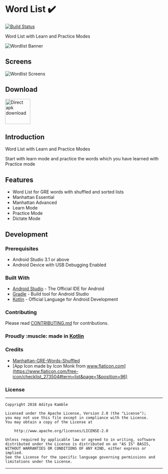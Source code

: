 # Word List :heavy_check_mark:

[![Build Status](https://travis-ci.org/adityakamble49/word-list.svg?branch=master)](https://travis-ci.org/adityakamble49/word-list)

Word List with Learn and Practice Modes

![Wordlist Banner](https://raw.githubusercontent.com/adityakamble49/adityakamble49.com/gh-pages/images/wordlist/wordlist_banner.jpg)


## Screens

![Wordlist Screens](https://raw.githubusercontent.com/adityakamble49/adityakamble49.com/gh-pages/images/wordlist/wordlist_screens.png)

## Download

[<img src="https://raw.githubusercontent.com/adityakamble49/adityakamble49.com/gh-pages/images/commons/direct-apk-download.png"
      alt="Direct apk download"
      height="80">](https://github.com/adityakamble49/word-list/releases/download/0.6.2/wordlist-release-v0.6.2.apk)

## Introduction

Word List with Learn and Practice Modes

Start with learn mode and practice the words which you have learned with Practice mode

## Features

* Word List for GRE words with shuffled and sorted lists
* Manhattan Essential
* Manhattan Advanced
* Learn Mode
* Practice Mode
* Dictate Mode


## Development

### Prerequisites

- Android Studio 3.1 or above
- Android Device with USB Debugging Enabled

### Built With

* [Android Studio](https://developer.android.com/studio/index.html) - The Official IDE for Android
* [Gradle](https://gradle.org/) - Build tool for Android Studio
* [Kotlin](https://kotlinlang.org) - Official Language for Android Development

### Contributing

Please read [CONTRIBUTING.md](CONTRIBUTING.md) for contributions.

<p align="center">
  <h3>Proudly :muscle: made in <b><a href="https://kotlinlang.org/">Kotlin</a></b></h3>
</p>


### Credits

* [Manhattan-GRE-Words-Shuffled](https://github.com/maykulkarni/Manhattan-GRE-Words-Shuffled)
* [App Icon made by Icon Monk from www.flaticon.com](https://www.flaticon.com/free-icon/checklist_273504#term=list&page=1&position=96)


### License
-------
    Copyright 2018 Aditya Kamble

    Licensed under the Apache License, Version 2.0 (the "License");
    you may not use this file except in compliance with the License.
    You may obtain a copy of the License at

        http://www.apache.org/licenses/LICENSE-2.0

    Unless required by applicable law or agreed to in writing, software
    distributed under the License is distributed on an "AS IS" BASIS,
    WITHOUT WARRANTIES OR CONDITIONS OF ANY KIND, either express or implied.
    See the License for the specific language governing permissions and
    limitations under the License.
---
